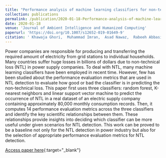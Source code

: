 ```yaml
---
title: "Performance analysis of machine learning classifiers for non-technical loss detection"
collection: publications
permalink: /publication/2020-01-18-Performance-analysis-of-machine-learning-classifiers-for-non-technical-loss-detection
date: 2020-01-18
venue: 'Journal of Ambient Intelligence and Humanized Computing'
paperurl: 'https://doi.org/10.1007/s12652-019-01649-9'
citation: ' Khawaja Ghori,  Muhammad Imran,  Asad Nawaz,  Rabeeh Abbasi,  Ata Ullah,  Laszlo Szathmary, &quot;Performance analysis of machine learning classifiers for non-technical loss detection.&quot; Journal of Ambient Intelligence and Humanized Computing, 2020.'
---
```

Power companies are responsible for producing and transferring the required amount of electricity from grid stations to individual households. Many countries suffer huge losses in billions of dollars due to non-technical loss (NTL) in power supply companies. To deal with NTL, many machine learning classifiers have been employed in recent time. However, few has been studied about the performance evaluation metrics that are used in NTL detection to evaluate how good or bad the classifier is in predicting the non-technical loss. This paper first uses three classifiers: random forest, K-nearest neighbors and linear support vector machine to predict the occurrence of NTL in a real dataset of an electric supply company containing approximately 80,000 monthly consumption records. Then, it computes 14 performance evaluation metrics across the three classifiers and identify the key scientific relationships between them. These relationships provide insights into deciding which classifier can be more useful under given scenarios for NTL detection. This work can be proved to be a baseline not only for the NTL detection in power industry but also for the selection of appropriate performance evaluation metrics for NTL detection.

[Access paper here](https://doi.org/10.1007/s12652-019-01649-9){:target="_blank"}
